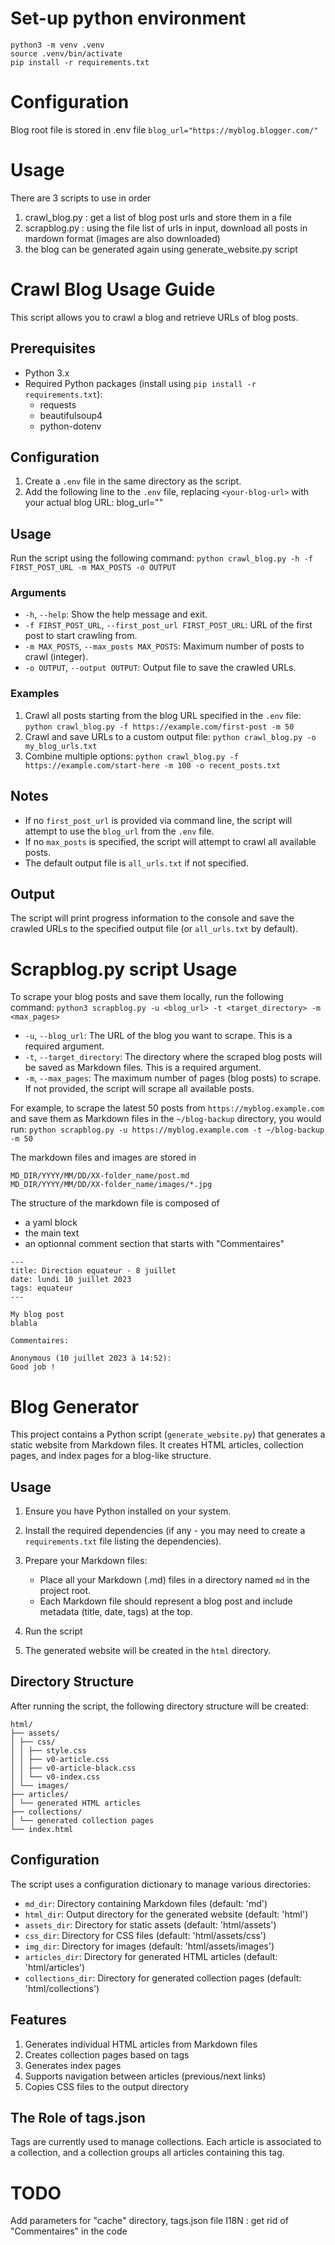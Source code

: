 # Set-up python environment
```
python3 -m venv .venv
source .venv/bin/activate
pip install -r requirements.txt
```

# Configuration
Blog root file is stored in .env file
```blog_url="https://myblog.blogger.com/"```

# Usage
There are 3 scripts to use in order
1. crawl_blog.py : get a list of blog post urls and store them in a file
2. scrapblog.py : using the file list of urls in input, download all posts in mardown format (images are also downloaded)
3. the blog can be generated again using generate_website.py script


# Crawl Blog Usage Guide

This script allows you to crawl a blog and retrieve URLs of blog posts.

## Prerequisites

- Python 3.x
- Required Python packages (install using `pip install -r requirements.txt`):
  - requests
  - beautifulsoup4
  - python-dotenv

## Configuration

1. Create a `.env` file in the same directory as the script.
2. Add the following line to the `.env` file, replacing `<your-blog-url>` with your actual blog URL: blog_url="<your-blog-url>"


## Usage

Run the script using the following command:
```python crawl_blog.py -h -f FIRST_POST_URL -m MAX_POSTS -o OUTPUT```

### Arguments

- `-h`, `--help`: Show the help message and exit.
- `-f FIRST_POST_URL`, `--first_post_url FIRST_POST_URL`: URL of the first post to start crawling from.
- `-m MAX_POSTS`, `--max_posts MAX_POSTS`: Maximum number of posts to crawl (integer).
- `-o OUTPUT`, `--output OUTPUT`: Output file to save the crawled URLs.

### Examples

1. Crawl all posts starting from the blog URL specified in the `.env` file:
```python crawl_blog.py -f https://example.com/first-post -m 50```
2. Crawl and save URLs to a custom output file:
```python crawl_blog.py -o my_blog_urls.txt```
3. Combine multiple options:
```python crawl_blog.py -f https://example.com/start-here -m 100 -o recent_posts.txt```

## Notes

- If no `first_post_url` is provided via command line, the script will attempt to use the `blog_url` from the `.env` file.
- If no `max_posts` is specified, the script will attempt to crawl all available posts.
- The default output file is `all_urls.txt` if not specified.

## Output

The script will print progress information to the console and save the crawled URLs to the specified output file (or `all_urls.txt` by default).


# Scrapblog.py script Usage
To scrape your blog posts and save them locally, run the following command:
```python3 scrapblog.py -u <blog_url> -t <target_directory> -m <max_pages>```
- `-u`, `--blog_url`: The URL of the blog you want to scrape. This is a required argument.
- `-t`, `--target_directory`: The directory where the scraped blog posts will be saved as Markdown files. This is a required argument.
- `-m`, `--max_pages`: The maximum number of pages (blog posts) to scrape. If not provided, the script will scrape all available posts.

For example, to scrape the latest 50 posts from `https://myblog.example.com` and save them as Markdown files in the `~/blog-backup` directory, you would run:
```python scrapblog.py -u https://myblog.example.com -t ~/blog-backup -m 50```

The markdown files and images are stored in
```
MD_DIR/YYYY/MM/DD/XX-folder_name/post.md
MD_DIR/YYYY/MM/DD/XX-folder_name/images/*.jpg
```
The structure of the markdown file is composed of 
- a yaml block
- the main text
- an optionnal comment section that starts with "Commentaires"
```
---
title: Direction equateur - 8 juillet
date: lundi 10 juillet 2023
tags: equateur
---

My blog post
blabla

Commentaires:

Anonymous (10 juillet 2023 à 14:52):
Good job !

```

# Blog Generator

This project contains a Python script (`generate_website.py`) that generates a static website from Markdown files. It creates HTML articles, collection pages, and index pages for a blog-like structure.

## Usage

1. Ensure you have Python installed on your system.

2. Install the required dependencies (if any - you may need to create a `requirements.txt` file listing the dependencies).

3. Prepare your Markdown files:
   - Place all your Markdown (.md) files in a directory named `md` in the project root.
   - Each Markdown file should represent a blog post and include metadata (title, date, tags) at the top.

4. Run the script

5. The generated website will be created in the `html` directory.

## Directory Structure

After running the script, the following directory structure will be created:
```
html/
├── assets/
│ ├── css/
│ │ ├── style.css
│ │ ├── v0-article.css
│ │ ├── v0-article-black.css
│ │ └── v0-index.css
│ └── images/
├── articles/
│ └── generated HTML articles
├── collections/
│ └── generated collection pages
└── index.html
```

## Configuration

The script uses a configuration dictionary to manage various directories:

- `md_dir`: Directory containing Markdown files (default: 'md')
- `html_dir`: Output directory for the generated website (default: 'html')
- `assets_dir`: Directory for static assets (default: 'html/assets')
- `css_dir`: Directory for CSS files (default: 'html/assets/css')
- `img_dir`: Directory for images (default: 'html/assets/images')
- `articles_dir`: Directory for generated HTML articles (default: 'html/articles')
- `collections_dir`: Directory for generated collection pages (default: 'html/collections')

## Features

1. Generates individual HTML articles from Markdown files
2. Creates collection pages based on tags
3. Generates index pages
4. Supports navigation between articles (previous/next links)
5. Copies CSS files to the output directory

## The Role of tags.json
Tags are currently used to manage collections. Each article is associated to a collection, and a collection groups all articles containing this tag.


# TODO
Add parameters for "cache" directory, tags.json file
I18N : get rid of "Commentaires" in the code